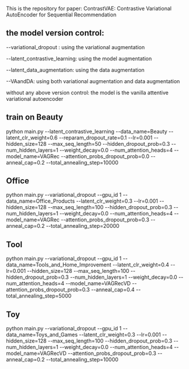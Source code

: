 This is the repository for paper: ContrastVAE: Contrastive Variational AutoEncoder for Sequential
Recommendation

## the model version control:

--variational_dropout : using the variational augmentation 

--latent_contrastive_learning: using the model augmentation

--latent_data_augmentation: using the data augmentation

--VAandDA: using both variational augmentation and data augmentation 

without any above version control: the model is the vanilla attentive variational autoencoder


## train on Beauty
python main.py --latent_contrastive_learning --data_name=Beauty --latent_clr_weight=0.6 --reparam_dropout_rate=0.1 --lr=0.001 --hidden_size=128 --max_seq_length=50 --hidden_dropout_prob=0.3 --num_hidden_layers=1 --weight_decay=0.0 --num_attention_heads=4 --model_name=VAGRec --attention_probs_dropout_prob=0.0 --anneal_cap=0.2 --total_annealing_step=10000

## Office
python main.py --variational_dropout --gpu_id 1 --data_name=Office_Products --latent_clr_weight=0.3 --lr=0.001 --hidden_size=128 --max_seq_length=100 --hidden_dropout_prob=0.3 --num_hidden_layers=1 --weight_decay=0.0 --num_attention_heads=4 --model_name=VAGRec --attention_probs_dropout_prob=0.3 --anneal_cap=0.2 --total_annealing_step=20000 

## Tool
python main.py --variational_dropout --gpu_id 1 --data_name=Tools_and_Home_Improvement --latent_clr_weight=0.4 --lr=0.001 --hidden_size=128 --max_seq_length=100 --hidden_dropout_prob=0.3 --num_hidden_layers=1 --weight_decay=0.0 --num_attention_heads=4 --model_name=VAGRecVD --attention_probs_dropout_prob=0.3 --anneal_cap=0.4 --total_annealing_step=5000 

## Toy

python main.py --variational_dropout --gpu_id 1 --data_name=Toys_and_Games --latent_clr_weight=0.3 --lr=0.001 --hidden_size=128 --max_seq_length=100 --hidden_dropout_prob=0.3 --num_hidden_layers=1 --weight_decay=0.0 --num_attention_heads=4 --model_name=VAGRecVD --attention_probs_dropout_prob=0.3 --anneal_cap=0.2 --total_annealing_step=10000 

